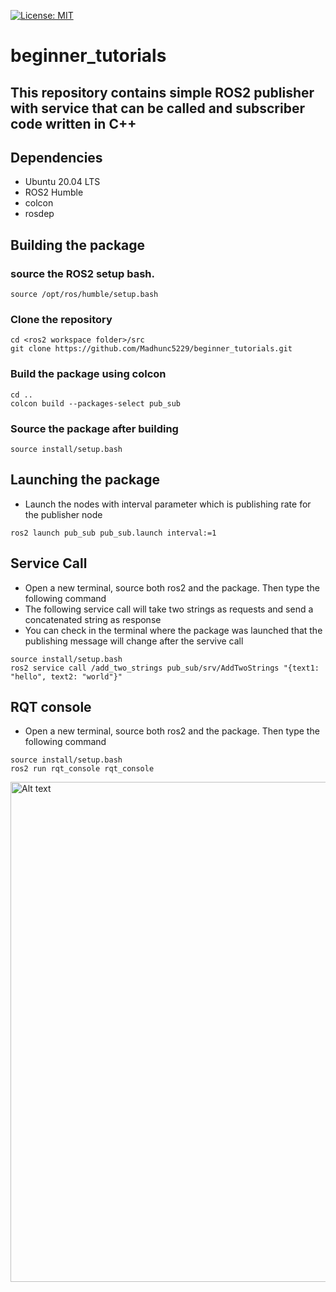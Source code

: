 [![License: MIT](https://img.shields.io/badge/License-MIT-blue.svg)](https://opensource.org/licenses/MIT)
# beginner_tutorials  
## This repository contains simple ROS2 publisher with service that can be called and subscriber code written in C++  

## Dependencies

- Ubuntu 20.04 LTS
- ROS2 Humble
- colcon
- rosdep

## Building the package

### source the ROS2 setup bash.
```
source /opt/ros/humble/setup.bash
```

### Clone the repository
```
cd <ros2 workspace folder>/src
git clone https://github.com/Madhunc5229/beginner_tutorials.git
```


### Build the package using colcon
```
cd ..
colcon build --packages-select pub_sub
```

### Source the package after building
```
source install/setup.bash
```
## Launching the package
- Launch the nodes with interval parameter which is publishing rate for the publisher node
```
ros2 launch pub_sub pub_sub.launch interval:=1
```
## Service Call
- Open a new terminal, source both ros2 and the package. Then type the following command
- The following service call will take two strings as requests and send a concatenated string as response
- You can check in the terminal where the package was launched that the publishing message will change after the servive call
```
source install/setup.bash
ros2 service call /add_two_strings pub_sub/srv/AddTwoStrings "{text1: "hello", text2: "world"}"
```
## RQT console
- Open a new terminal, source both ros2 and the package. Then type the following command
```
source install/setup.bash
ros2 run rqt_console rqt_console
```
<img src="rqt_log_level.png" width="800" alt="Alt text" title="">
